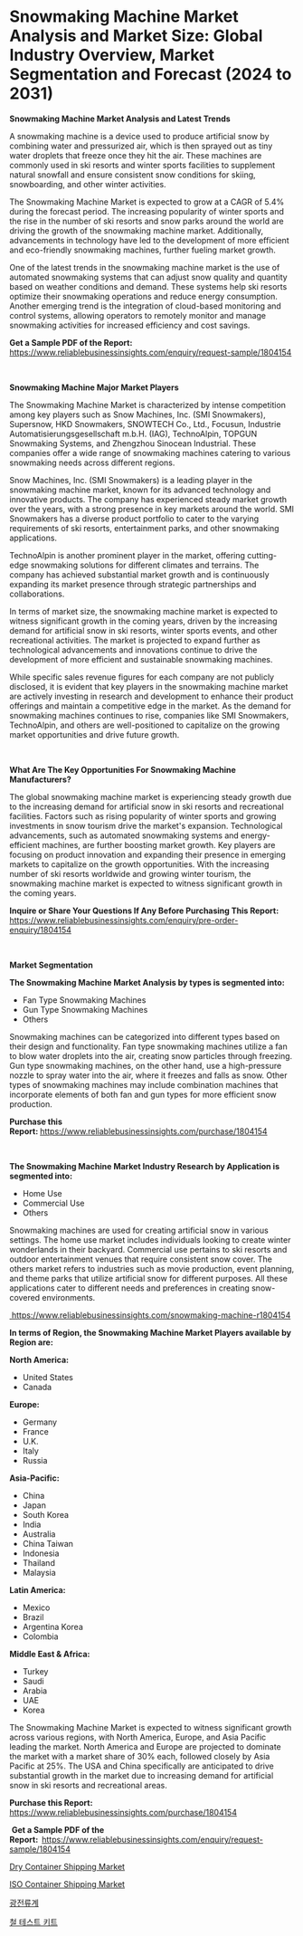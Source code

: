 <p><h1>Snowmaking Machine Market Analysis and Market Size: Global Industry Overview, Market Segmentation and Forecast (2024 to 2031)</h1></p><p><strong>Snowmaking Machine Market Analysis and Latest Trends</strong></p>
<p><p>A snowmaking machine is a device used to produce artificial snow by combining water and pressurized air, which is then sprayed out as tiny water droplets that freeze once they hit the air. These machines are commonly used in ski resorts and winter sports facilities to supplement natural snowfall and ensure consistent snow conditions for skiing, snowboarding, and other winter activities.</p><p>The Snowmaking Machine Market is expected to grow at a CAGR of 5.4% during the forecast period. The increasing popularity of winter sports and the rise in the number of ski resorts and snow parks around the world are driving the growth of the snowmaking machine market. Additionally, advancements in technology have led to the development of more efficient and eco-friendly snowmaking machines, further fueling market growth.</p><p>One of the latest trends in the snowmaking machine market is the use of automated snowmaking systems that can adjust snow quality and quantity based on weather conditions and demand. These systems help ski resorts optimize their snowmaking operations and reduce energy consumption. Another emerging trend is the integration of cloud-based monitoring and control systems, allowing operators to remotely monitor and manage snowmaking activities for increased efficiency and cost savings.</p></p>
<p><strong>Get a Sample PDF of the Report:&nbsp;</strong> <a href="https://www.reliablebusinessinsights.com/enquiry/request-sample/1804154">https://www.reliablebusinessinsights.com/enquiry/request-sample/1804154</a></p>
<p>&nbsp;</p>
<p><strong>Snowmaking Machine Major Market Players</strong></p>
<p><p>The Snowmaking Machine Market is characterized by intense competition among key players such as Snow Machines, Inc. (SMI Snowmakers), Supersnow, HKD Snowmakers, SNOWTECH Co., Ltd., Focusun, Industrie Automatisierungsgesellschaft m.b.H. (IAG), TechnoAlpin, TOPGUN Snowmaking Systems, and Zhengzhou Sinocean Industrial. These companies offer a wide range of snowmaking machines catering to various snowmaking needs across different regions.</p><p>Snow Machines, Inc. (SMI Snowmakers) is a leading player in the snowmaking machine market, known for its advanced technology and innovative products. The company has experienced steady market growth over the years, with a strong presence in key markets around the world. SMI Snowmakers has a diverse product portfolio to cater to the varying requirements of ski resorts, entertainment parks, and other snowmaking applications.</p><p>TechnoAlpin is another prominent player in the market, offering cutting-edge snowmaking solutions for different climates and terrains. The company has achieved substantial market growth and is continuously expanding its market presence through strategic partnerships and collaborations.</p><p>In terms of market size, the snowmaking machine market is expected to witness significant growth in the coming years, driven by the increasing demand for artificial snow in ski resorts, winter sports events, and other recreational activities. The market is projected to expand further as technological advancements and innovations continue to drive the development of more efficient and sustainable snowmaking machines.</p><p>While specific sales revenue figures for each company are not publicly disclosed, it is evident that key players in the snowmaking machine market are actively investing in research and development to enhance their product offerings and maintain a competitive edge in the market. As the demand for snowmaking machines continues to rise, companies like SMI Snowmakers, TechnoAlpin, and others are well-positioned to capitalize on the growing market opportunities and drive future growth.</p></p>
<p>&nbsp;</p>
<p><strong>What Are The Key Opportunities For Snowmaking Machine Manufacturers?</strong></p>
<p><p>The global snowmaking machine market is experiencing steady growth due to the increasing demand for artificial snow in ski resorts and recreational facilities. Factors such as rising popularity of winter sports and growing investments in snow tourism drive the market's expansion. Technological advancements, such as automated snowmaking systems and energy-efficient machines, are further boosting market growth. Key players are focusing on product innovation and expanding their presence in emerging markets to capitalize on the growth opportunities. With the increasing number of ski resorts worldwide and growing winter tourism, the snowmaking machine market is expected to witness significant growth in the coming years.</p></p>
<p><strong>Inquire or Share Your Questions If Any Before Purchasing This Report:</strong> <a href="https://www.reliablebusinessinsights.com/enquiry/pre-order-enquiry/1804154">https://www.reliablebusinessinsights.com/enquiry/pre-order-enquiry/1804154</a></p>
<p>&nbsp;</p>
<p><strong>Market Segmentation</strong></p>
<p><strong>The Snowmaking Machine Market Analysis by types is segmented into:</strong></p>
<p><ul><li>Fan Type Snowmaking Machines</li><li>Gun Type Snowmaking Machines</li><li>Others</li></ul></p>
<p><p>Snowmaking machines can be categorized into different types based on their design and functionality. Fan type snowmaking machines utilize a fan to blow water droplets into the air, creating snow particles through freezing. Gun type snowmaking machines, on the other hand, use a high-pressure nozzle to spray water into the air, where it freezes and falls as snow. Other types of snowmaking machines may include combination machines that incorporate elements of both fan and gun types for more efficient snow production.</p></p>
<p><strong>Purchase this Report:&nbsp;</strong><a href="https://www.reliablebusinessinsights.com/purchase/1804154">https://www.reliablebusinessinsights.com/purchase/1804154</a></p>
<p>&nbsp;</p>
<p><strong>The Snowmaking Machine Market Industry Research by Application is segmented into:</strong></p>
<p><ul><li>Home Use</li><li>Commercial Use</li><li>Others</li></ul></p>
<p><p>Snowmaking machines are used for creating artificial snow in various settings. The home use market includes individuals looking to create winter wonderlands in their backyard. Commercial use pertains to ski resorts and outdoor entertainment venues that require consistent snow cover. The others market refers to industries such as movie production, event planning, and theme parks that utilize artificial snow for different purposes. All these applications cater to different needs and preferences in creating snow-covered environments.</p></p>
<p><a href="https://www.reliablebusinessinsights.com/snowmaking-machine-r1804154">&nbsp;https://www.reliablebusinessinsights.com/snowmaking-machine-r1804154</a></p>
<p><strong>In terms of Region, the Snowmaking Machine Market Players available by Region are:</strong></p>
<p>
    <p> <strong> North America: </strong>
        <ul>
            <li>United States</li>
            <li>Canada</li>
        </ul>
        </p> 
    <p> <strong> Europe: </strong>
        <ul>
            <li>Germany</li>
            <li>France</li>
            <li>U.K.</li>
            <li>Italy</li>
            <li>Russia</li>
        </ul>
        </p> 
    <p> <strong> Asia-Pacific: </strong>
        <ul>
            <li>China</li>
            <li>Japan</li>
            <li>South Korea</li>
            <li>India</li>
            <li>Australia</li>
            <li>China Taiwan</li>
            <li>Indonesia</li>
            <li>Thailand</li>
            <li>Malaysia</li>
        </ul>
        </p> 
    <p> <strong> Latin America: </strong>
        <ul>
            <li>Mexico</li>
            <li>Brazil</li>
            <li>Argentina Korea</li>
            <li>Colombia</li>
        </ul>
        </p> 
    <p> <strong> Middle East & Africa: </strong>
        <ul>
            <li>Turkey</li>
            <li>Saudi</li>
            <li>Arabia</li>
            <li>UAE</li>
            <li>Korea</li>
        </ul>
    </p>
    </p>
<p><p>The Snowmaking Machine Market is expected to witness significant growth across various regions, with North America, Europe, and Asia Pacific leading the market. North America and Europe are projected to dominate the market with a market share of 30% each, followed closely by Asia Pacific at 25%. The USA and China specifically are anticipated to drive substantial growth in the market due to increasing demand for artificial snow in ski resorts and recreational areas.</p></p>
<p><strong>Purchase this Report: </strong><a href="https://www.reliablebusinessinsights.com/purchase/1804154">https://www.reliablebusinessinsights.com/purchase/1804154</a></p>
<p>&nbsp;<strong>Get a Sample PDF of the Report:&nbsp;&nbsp;</strong><a href="https://www.reliablebusinessinsights.com/enquiry/request-sample/1804154">https://www.reliablebusinessinsights.com/enquiry/request-sample/1804154</a></p>
<p><strong></strong></p>
<p><p><a href="https://github.com/janetchuadff364/Market-Research-Report-List-1/blob/main/dry-container-shipping-market.md">Dry Container Shipping Market</a></p><p><a href="https://github.com/amirvaghari/Market-Research-Report-List-1/blob/main/iso-container-shipping-market.md">ISO Container Shipping Market</a></p><p><a href="https://github.com/Hubertstyenger6685/Market-Research-Report-List-2/blob/main/6041761168088.md">광전류계</a></p><p><a href="https://github.com/anton65482023/Market-Research-Report-List-1/blob/main/8709990168089.md">철 테스트 키트</a></p></p>